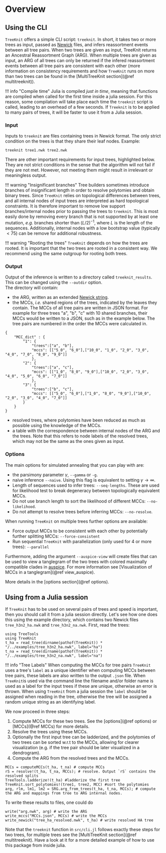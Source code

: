 # Overview

## Using the CLI

`TreeKnit` offers a simple CLI script: `treeknit`. 
In short, it takes two or more trees as input, passed as [Newick](https://en.wikipedia.org/wiki/Newick_format) files, and infers reassortment events between all tree pairs. When two trees are given as input, TreeKnit returns an Ancestral Reassortment Graph (ARG). When multiple trees are given as input, an ARG of all trees can only be returned if the infered reassortment events between all tree pairs are consistent with each other (more information on consistency requirements and how `TreeKnit` runs on more than two trees can be found in the [MultiTreeKnit section](@ref multitreeknit)).

!!! info "Compile time" 
    Julia is compiled *just in time*, meaning that functions are compiled when called for the first time inside a julia session. For this reason, some compilation will take place each time the  `treeknit` script is called, leading to an overhead of a few seconds. If `Treeknit` is to be applied to many pairs of trees, it will be faster to use it from a Julia session. 

### Input

Inputs to `treeknit` are files containing trees in Newick format. 
The only strict condition on the trees is that they share their leaf nodes. 
Example: 
```
treeknit tree1.nwk tree2.nwk
```

There are other important requirements for input trees, highlighted below. 
They are not strict conditions in the sense that the algorithm will not fail if they are not met. 
However, not meeting them might result in irrelevant or meaningless output. 

!!! warning "Insignificant branches"
    Tree builders sometimes introduce branches of insignificant length in order to resolve polytomies and obtain binary trees. Since `TreeKnit` relies on topological differences between trees, and all internal nodes of input trees are interpreted as hard topological constraints. It is therefore important to remove low support branches/internal nodes prior to passing the trees to `treeknit`. This is most easily done by removing every branch that is not supported by at least one mutation, *e.g.* branches shorter than $(L/2)^{-1}$, where $L$ is the length of the sequences. Additionally, internal nodes with a low bootstrap value (typically $<75$) can be remove for additional robustness. 

!!! warning "Rooting the trees"
    `TreeKnit` depends on how the trees are rooted. It is important that the two trees are rooted in a consistent way. We recommend using the same outgroup for rooting both trees.

### Output

Output of the inference is written to a directory called `treeknit_results`. This can be changed using the `--outdir` option.   
The directory will contain:   
- the ARG, written as an extended [Newick string](https://doi.org/10.1186/1471-2105-9-532).   
- the MCCs, *i.e.* shared regions of the trees, indicated by the leaves they contain. The MCCs of all tree pairs are written in JSON format. For example for three trees "a", "b", "c" with 10 shared branches, their MCCs would be written to a JSON, such as in the example below. The tree pairs are numbered in the order the MCCs were calculated in.
```
{ 
    "MCC_dict" : {
        "1": { 
            "trees":["a", "b"],
            "mccs": [["5_0", "6_0"],["10_0", "1_0", "2_0", "3_0", "4_0", "7_0", "8_0", "9_0"]]
            },
        "2": { 
            "trees":["a", "c"],
            "mccs": [["1_0", "8_0", "9_0"],["10_0", "2_0", "3_0", "4_0", "5_0", "6_0", "7_0"]]
            },
        "3": { 
            "trees":["b", "c"],
            "mccs": [["5_0", "6_0"],["1_0", "8_0", "9_0"],["10_0", "2_0", "3_0", "4_0", "7_0"]]
        }
    }
}
```
- resolved trees, where polytomies have been reduced as much as possible using the knowledge of the MCCs.   
- a table with the correspondence between internal nodes of the ARG and the trees. Note that this refers to node labels of the resolved trees, which may not be the same as the ones given as input.   

### Options

The main options for simulated annealing that you can play with are:  
- the parsimony parameter $\gamma$, `--gamma` or `-g`.   
- naive inference `--naive`. Using this flag is equivalent to setting $\gamma \rightarrow \infty$.  
- Length of sequences used to infer trees: `--seq-lengths`. These are used for likelihood test to break degeneracy between topologically equivalent MCCs.  
- Do not use branch length to sort the likelihood of different MCCs: `--no-likelihood`.
- Do not attempt to resolve trees before inferring MCCs: `--no-resolve`.

When running `TreeKnit` on multiple trees further options are available:
- Force output MCCs to be consistent with each other by potentially further splitting MCCs: `--force-consistent`
- Run sequential `TreeKnit` with parallelization (only used for 4 or more trees): `--parallel`

Furthermore, adding the argument `--auspice-view` will create files that can be used to view a tanglegram of the two trees with colored maximally compatible clades in [auspice](https://docs.nextstrain.org/projects/auspice/en/stable/advanced-functionality/second-trees.html). For more information see [Visualization of MCCs in a tanglegram](@ref view_auspice).  

More details in the [options section](@ref options).

## Using from a Julia session

If `TreeKnit` has to be used on several pairs of trees and speed is important, then you should call it from a julia session directly. 
Let's see how one does this using the example directory, which contains two Newick files `tree_h3n2_ha.nwk` and `tree_h3n2_na.nwk`. 
First, read the trees: 
```@example usage_from_julia
using TreeTools
using TreeKnit
t_ha = read_tree(dirname(pathof(TreeKnit)) * "/../examples/tree_h3n2_ha.nwk", label="ha")
t_na = read_tree(dirname(pathof(TreeKnit)) * "/../examples/tree_h3n2_na.nwk", label="na")
```
!!! info "Tree Labels" 
    When computing the MCCs for tree pairs `TreeKnit` uses a tree's `label` as a unique identifier when computing MCCs between tree pairs, these labels are also written to the output `.json` file. When `TreeKnit`is used via the command line the filename and/or folder name is used as a label for the input trees if these are unique, otherwise an error is thrown. When using `TreeKnit` from a julia session the `label` should be assigned when reading in the tree, otherwise the tree will be assigned a random unique string as an identifying label.  

We now proceed in three steps: 
1. Compute MCCs for these two trees. See the [options](@ref options) or [MCCs](@ref MCCs) for more details.
2. Resolve the trees using these MCCs. 
3. Optionally the first input tree can be ladderized, and the polytomies of two trees can be sorted w.r.t to the MCCs, allowing for clearer visualization (e.g. if the tree pair should be later visualized in a dendrogram).
4. Compute the ARG from the resolved trees and the MCCs. 

```@repl usage_from_julia
MCCs = computeMCCs(t_ha, t_na) # compute MCCs
rS = resolve!(t_ha, t_na, MCCs); # resolve. Output `rS` contains the resolved splits
TreeTools.ladderize!(t_ha) #ladderize the first tree
TreeKnit.sort_polytomies!(tree1, tree2, MCC) #sort the polytomies 
arg, rlm, lm1, lm2 = SRG.arg_from_trees(t_ha, t_na, MCCs); # compute the ARG and mappings from tree to ARG internal nodes. 
```

To write these results to files, one could do 
```
write("arg.nwk", arg) # write the ARG
write_mccs("MCCs.json", MCCs) # write the MCCs
write_newick("tree_ha_resolved.nwk", t_ha) # write resolved HA tree
```

Note that the `treeknit` function in `src/cli.jl` follows exactly these steps for two trees, for multiple trees see the [MultiTreeKnit section](@ref multitreeknit). Have a look at it for a more detailed example of how to use this package from inside julia. 




